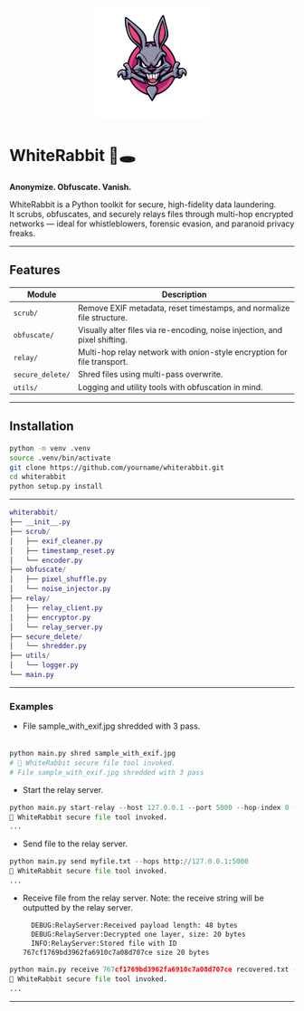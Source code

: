 <p align="center">
  <img src="docs/logo.png" alt="WhiteRabbit Logo" width="200"/>
</p>

# WhiteRabbit 🐇🕳️  
**Anonymize. Obfuscate. Vanish.**

WhiteRabbit is a Python toolkit for secure, high-fidelity data laundering.  
It scrubs, obfuscates, and securely relays files through multi-hop encrypted networks — ideal for whistleblowers, forensic evasion, and paranoid privacy freaks.

---

## Features

| Module | Description |
|--------|-------------|
| `scrub/` | Remove EXIF metadata, reset timestamps, and normalize file structure. |
| `obfuscate/` | Visually alter files via re-encoding, noise injection, and pixel shifting. |
| `relay/` | Multi-hop relay network with onion-style encryption for file transport. |
| `secure_delete/` | Shred files using multi-pass overwrite. |
| `utils/` | Logging and utility tools with obfuscation in mind. |

---

## Installation

```bash
python -m venv .venv
source .venv/bin/activate
git clone https://github.com/yourname/whiterabbit.git
cd whiterabbit
python setup.py install
```

---

```g
whiterabbit/
├── __init__.py
├── scrub/
│   ├── exif_cleaner.py
│   ├── timestamp_reset.py
│   └── encoder.py
├── obfuscate/
│   ├── pixel_shuffle.py
│   └── noise_injector.py
├── relay/
│   ├── relay_client.py
│   ├── encryptor.py
│   └── relay_server.py
├── secure_delete/
│   └── shredder.py
├── utils/
│   └── logger.py
└── main.py

```

---

### Examples


- File sample_with_exif.jpg shredded with 3 pass.

```python

python main.py shred sample_with_exif.jpg
# 🐇 WhiteRabbit secure file tool invoked.
# File sample_with_exif.jpg shredded with 3 pass
```

- Start the relay server.

```python
python main.py start-relay --host 127.0.0.1 --port 5000 --hop-index 0 --total-hops 1
🐇 WhiteRabbit secure file tool invoked.
...
```

- Send file to the relay server.

```python
python main.py send myfile.txt --hops http://127.0.0.1:5000
🐇 WhiteRabbit secure file tool invoked.
...
```

- Receive file from the relay server.
        Note: the receive string will be outputted by the relay server.
        
        DEBUG:RelayServer:Received payload length: 48 bytes
        DEBUG:RelayServer:Decrypted one layer, size: 20 bytes
        INFO:RelayServer:Stored file with ID 767cf1769bd3962fa6910c7a08d707ce size 20 bytes


```python
python main.py receive 767cf1769bd3962fa6910c7a08d707ce recovered.txt --hops http://127.0.0.1:5000
🐇 WhiteRabbit secure file tool invoked.
...
```

---